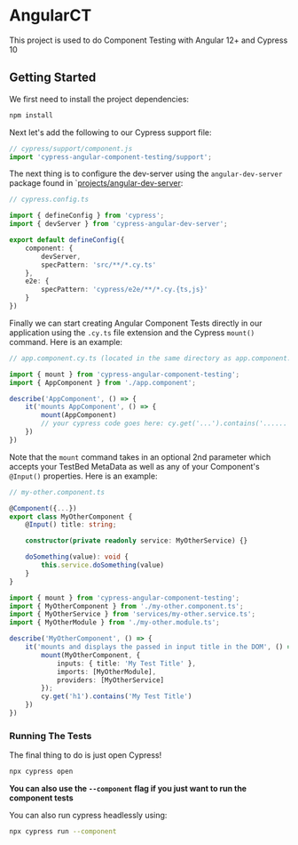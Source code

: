 # AngularCT

This project is used to do Component Testing with Angular 12+ and Cypress 10

## Getting Started

We first need to install the project dependencies:

```bash
npm install
```

Next let's add the following to our Cypress support file:

```javascript
// cypress/support/component.js
import 'cypress-angular-component-testing/support';

```

The next thing is to configure the dev-server using the `angular-dev-server` package found in `[projects/angular-dev-server](projects/angular-dev-server/):

```typescript
// cypress.config.ts

import { defineConfig } from 'cypress';
import { devServer } from 'cypress-angular-dev-server';

export default defineConfig({
    component: {
        devServer,
        specPattern: 'src/**/*.cy.ts'
    },
    e2e: {
        specPattern: 'cypress/e2e/**/*.cy.{ts,js}'
    }
})
```

Finally we can start creating Angular Component Tests directly in our application using the `.cy.ts` file extension and the Cypress `mount()` command. Here is an example:

```typescript
// app.component.cy.ts (located in the same directory as app.component.ts)

import { mount } from 'cypress-angular-component-testing';
import { AppComponent } from './app.component';

describe('AppComponent', () => {
    it('mounts AppComponent', () => {
        mount(AppComponent)
        // your cypress code goes here: cy.get('...').contains('......'), etc
    })
})
```

Note that the `mount` command takes in an optional 2nd parameter which accepts your TestBed MetaData as well as any of your Component's `@Input()` properties. Here is an example:

```typescript
// my-other.component.ts

@Component({...})
export class MyOtherComponent {
    @Input() title: string;

    constructor(private readonly service: MyOtherService) {}

    doSomething(value): void {
        this.service.doSomething(value)
    }
}

```

```typescript
import { mount } from 'cypress-angular-component-testing'; 
import { MyOtherComponent } from './my-other.component.ts';
import { MyOtherService } from 'services/my-other.service.ts';
import { MyOtherModule } from './my-other.module.ts';

describe('MyOtherComponent', () => {
    it('mounts and displays the passed in input title in the DOM', () => {
        mount(MyOtherComponent, {
            inputs: { title: 'My Test Title' },
            imports: [MyOtherModule],
            providers: [MyOtherService]
        });
        cy.get('h1').contains('My Test Title')
    })
})
```

### Running The Tests
The final thing to do is just open Cypress!

```bash
npx cypress open
```

**You can also use the `--component` flag if you just want to run the component tests**

You can also run cypress headlessly using:

```bash
npx cypress run --component
```

